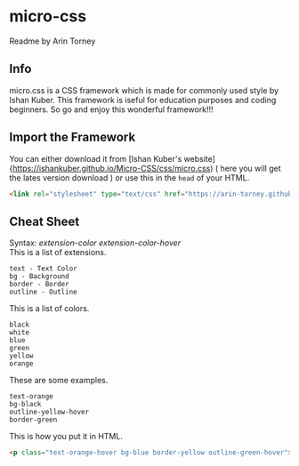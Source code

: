 micro-css  
===
Readme by Arin Torney  
## Info  
micro.css is a CSS framework which is made for commonly used style by Ishan Kuber. This framework is iseful for education purposes and coding beginners. So go and enjoy this wonderful framework!!!
## Import the Framework  
You can either download it from [Ishan Kuber's website]{https://ishankuber.github.io/Micro-CSS/css/micro.css) ( here you will get the lates version download ) or use this in the `head` of your HTML.  
```HTML
<link rel="stylesheet" type="text/css" href="https://arin-torney.github.io/imkmicrocss/micro.min.css">
```  
## Cheat Sheet  
Syntax:
_extension_-_color_
_extension-color-hover_  
This is a list of extensions.  
```
text - Text Color
bg - Background
border - Border
outline - Outline
```  
This is a list of colors.  
```
black
white
blue
green
yellow
orange
```  
These are some examples.  
```
text-orange
bg-black
outline-yellow-hover
border-green
```  
This is how you put it in HTML.  
```HTML
<p class="text-orange-hover bg-blue border-yellow outline-green-hover">Hello World</p>
```
